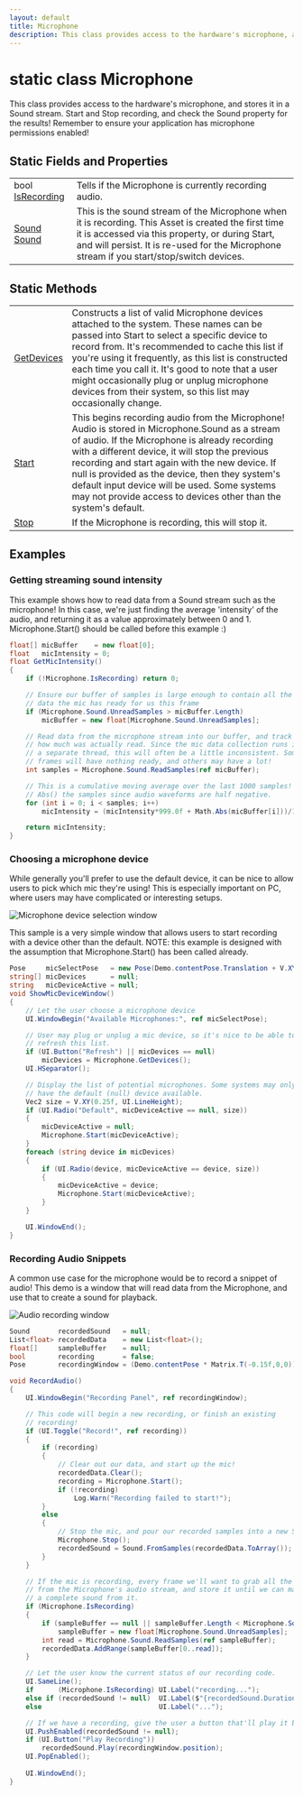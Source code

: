 ```yaml
---
layout: default
title: Microphone
description: This class provides access to the hardware's microphone, and stores it in a Sound stream. Start and Stop recording, and check the Sound property for the results! Remember to ensure your application has microphone permissions enabled!
---
```

# static class Microphone

This class provides access to the hardware's microphone, and
stores it in a Sound stream. Start and Stop recording, and check the
Sound property for the results! Remember to ensure your application
has microphone permissions enabled!

## Static Fields and Properties

|  |  |
|--|--|
|bool [IsRecording]({{site.url}}/Pages/StereoKit/Microphone/IsRecording.html)|Tells if the Microphone is currently recording audio.|
|[Sound]({{site.url}}/Pages/StereoKit/Sound.html) [Sound]({{site.url}}/Pages/StereoKit/Microphone/Sound.html)|This is the sound stream of the Microphone when it is recording. This Asset is created the first time it is accessed via this property, or during Start, and will persist. It is re-used for the Microphone stream if you start/stop/switch devices.|

## Static Methods

|  |  |
|--|--|
|[GetDevices]({{site.url}}/Pages/StereoKit/Microphone/GetDevices.html)|Constructs a list of valid Microphone devices attached to the system. These names can be passed into Start to select a specific device to record from. It's recommended to cache this list if you're using it frequently, as this list is constructed each time you call it.  It's good to note that a user might occasionally plug or unplug microphone devices from their system, so this list may occasionally change.|
|[Start]({{site.url}}/Pages/StereoKit/Microphone/Start.html)|This begins recording audio from the Microphone! Audio is stored in Microphone.Sound as a stream of audio. If the Microphone is already recording with a different device, it will stop the previous recording and start again with the new device.  If null is provided as the device, then they system's default input device will be used. Some systems may not provide access to devices other than the system's default.|
|[Stop]({{site.url}}/Pages/StereoKit/Microphone/Stop.html)|If the Microphone is recording, this will stop it.|

## Examples

### Getting streaming sound intensity
This example shows how to read data from a Sound stream such as the
microphone! In this case, we're just finding the average 'intensity'
of the audio, and returning it as a value approximately between 0 and 1.
Microphone.Start() should be called before this example :)
```csharp
float[] micBuffer    = new float[0];
float   micIntensity = 0;
float GetMicIntensity()
{
	if (!Microphone.IsRecording) return 0;

	// Ensure our buffer of samples is large enough to contain all the
	// data the mic has ready for us this frame
	if (Microphone.Sound.UnreadSamples > micBuffer.Length)
		micBuffer = new float[Microphone.Sound.UnreadSamples];

	// Read data from the microphone stream into our buffer, and track 
	// how much was actually read. Since the mic data collection runs in
	// a separate thread, this will often be a little inconsistent. Some
	// frames will have nothing ready, and others may have a lot!
	int samples = Microphone.Sound.ReadSamples(ref micBuffer);

	// This is a cumulative moving average over the last 1000 samples! We
	// Abs() the samples since audio waveforms are half negative.
	for (int i = 0; i < samples; i++)
		micIntensity = (micIntensity*999.0f + Math.Abs(micBuffer[i]))/1000.0f;

	return micIntensity;
}
```

### Choosing a microphone device
While generally you'll prefer to use the default device, it can be
nice to allow users to pick which mic they're using! This is
especially important on PC, where users may have complicated or
interesting setups.

![Microphone device selection window]({{site.screen_url}}/MicrophoneSelector.jpg)

This sample is a very simple window that allows users to start
recording with a device other than the default. NOTE: this example
is designed with the assumption that Microphone.Start() has been
called already.
```csharp
Pose     micSelectPose   = new Pose(Demo.contentPose.Translation + V.XYZ(0,-0.12f,0), Demo.contentPose.Rotation);
string[] micDevices      = null;
string   micDeviceActive = null;
void ShowMicDeviceWindow()
{
	// Let the user choose a microphone device
	UI.WindowBegin("Available Microphones:", ref micSelectPose);

	// User may plug or unplug a mic device, so it's nice to be able to
	// refresh this list.
	if (UI.Button("Refresh") || micDevices == null)
		micDevices = Microphone.GetDevices();
	UI.HSeparator();

	// Display the list of potential microphones. Some systems may only
	// have the default (null) device available.
	Vec2 size = V.XY(0.25f, UI.LineHeight);
	if (UI.Radio("Default", micDeviceActive == null, size))
	{
		micDeviceActive = null;
		Microphone.Start(micDeviceActive);
	}
	foreach (string device in micDevices)
	{
		if (UI.Radio(device, micDeviceActive == device, size))
		{
			micDeviceActive = device;
			Microphone.Start(micDeviceActive);
		}
	}

	UI.WindowEnd();
}
```

### Recording Audio Snippets
A common use case for the microphone would be to record a snippet of
audio! This demo is a window that will read data from the Microphone,
and use that to create a sound for playback.

![Audio recording window]({{site.screen_url}}/RecordAudioSnippet.jpg)
```csharp
Sound       recordedSound   = null;
List<float> recordedData    = new List<float>();
float[]     sampleBuffer    = null;
bool        recording       = false;
Pose        recordingWindow = (Demo.contentPose * Matrix.T(-0.15f,0,0)).Pose;

void RecordAudio()
{
	UI.WindowBegin("Recording Panel", ref recordingWindow);

	// This code will begin a new recording, or finish an existing
	// recording!
	if (UI.Toggle("Record!", ref recording))
	{
		if (recording)
		{
			// Clear out our data, and start up the mic!
			recordedData.Clear();
			recording = Microphone.Start();
			if (!recording)
				Log.Warn("Recording failed to start!");
		}
		else
		{
			// Stop the mic, and pour our recorded samples into a new Sound
			Microphone.Stop();
			recordedSound = Sound.FromSamples(recordedData.ToArray());
		}
	}

	// If the mic is recording, every frame we'll want to grab all the data
	// from the Microphone's audio stream, and store it until we can make
	// a complete sound from it.
	if (Microphone.IsRecording)
	{
		if (sampleBuffer == null || sampleBuffer.Length < Microphone.Sound.UnreadSamples)
			sampleBuffer = new float[Microphone.Sound.UnreadSamples];
		int read = Microphone.Sound.ReadSamples(ref sampleBuffer);
		recordedData.AddRange(sampleBuffer[0..read]);
	}

	// Let the user know the current status of our recording code.
	UI.SameLine();
	if      (Microphone.IsRecording) UI.Label("recording...");
	else if (recordedSound != null)  UI.Label($"{recordedSound.Duration:0.#}s");
	else                             UI.Label("...");

	// If we have a recording, give the user a button that'll play it back!
	UI.PushEnabled(recordedSound != null);
	if (UI.Button("Play Recording"))
		recordedSound.Play(recordingWindow.position);
	UI.PopEnabled();
	
	UI.WindowEnd();
}
```

